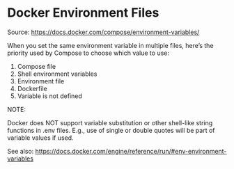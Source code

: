 # Docker Environment Files

Source: https://docs.docker.com/compose/environment-variables/

When you set the same environment variable in multiple files, here’s the priority used by Compose to choose which value to use:

   1. Compose file
   2. Shell environment variables
   3. Environment file
   4. Dockerfile
   5. Variable is not defined

 NOTE:

   Docker does NOT support variable substitution or other shell-like string
   functions in .env files. E.g., use of single or double quotes will be
   part of variable values if used.

 See also: https://docs.docker.com/engine/reference/run/#env-environment-variables
